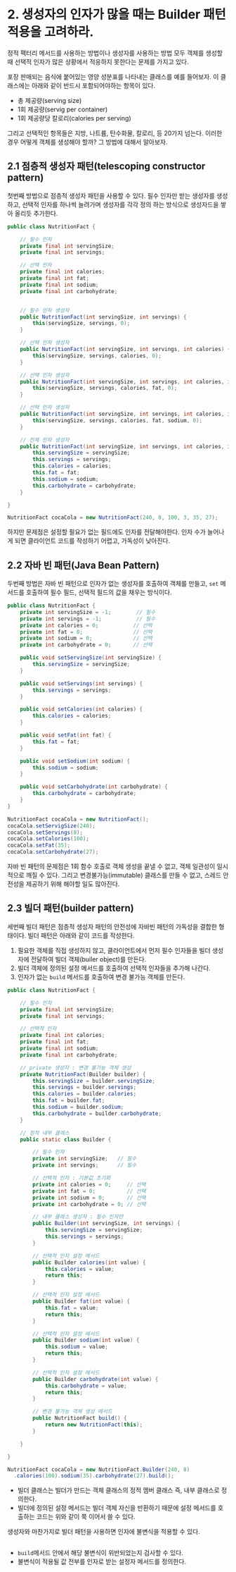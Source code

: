 # 2. 생성자의 인자가 많을 때는 Builder 패턴 적용을 고려하라.

정적 팩터리 메서드를 사용하는 방법이나 생성자를 사용하는 방법 모두 객체를 생성할 때
선택적 인자가 많은 상황에서 적응하지 못한다는 문제를 가지고 있다.

포장 판매되는 음식에 붙어있는 영양 성분표를 나타내는 클래스를 예를 들어보자. 이 클래스에는
아래와 같이 반드시 포함되어야하는 항목이 있다.

-   총 제공량(serving size)
-   1회 제공량(servig per container)
-   1회 제공량당 칼로리(calories per serving)

그리고 선택적인 항목들은 지방, 나트륨, 탄수화물, 칼로리, 등 20가지 넘는다. 이러한 경우
어떻게 객체를 생성해야 할까? 그 방법에 대해서 알아보자.

## 2.1 점층적 생성자 패턴(telescoping constructor pattern)

첫번째 방법으로 점층적 생성자 패턴을 사용할 수 있다. 필수 인자만 받는 생성자를 생성하고,
선택적 인자를 하나씩 늘려가며 생성자를 각각 정의 하는 방식으로 생성자드을 쌓아 올리듯
추가한다.

```java
public class NutritionFact {

    // 필수 인자
    private final int servingSize;
    private final int servings;

    // 선택 인자
    private final int calories;
    private final int fat;
    private final int sodium;
    private final int carbohydrate;


    // 필수 인자 생성자
    public NutritionFact(int servingSize, int servings) {
        this(servingSize, servings, 0);
    }

    // 선택 인자 생성자
    public NutritionFact(int servingSize, int servings, int calories) {
        this(servingSize, servings, calories, 0);
    }

    // 선택 인자 생성자
    public NutritionFact(int servingSize, int servings, int calories, int fat) {
        this(servingSize, servings, calories, fat, 0);
    }

    // 선택 인자 생성자
    public NutritionFact(int servingSize, int servings, int calories, int fat, int sodium) {
        this(servingSize, servings, calories, fat, sodium, 0);
    }

    // 전체 인자 생성자
    public NutritionFact(int servingSize, int servings, int calories, int fat, int sodium, int carbohydrate) {
        this.servingSize = servingSize;
        this.servings = servings;
        this.calories = calories;
        this.fat = fat;
        this.sodium = sodium;
        this.carbohydrate = carbohydrate;
    }

}
```

```java
NutritionFact cocaCola = new NutritionFact(240, 8, 100, 3, 35, 27);
```

하지만 문제점은 설정할 필요가 없는 필드에도 인자를 전달해야한다. 인자 수가 늘어나게 되면
클라이언트 코드를 작성하기 어렵고, 가독성이 낮아진다.

## 2.2 자바 빈 패턴(Java Bean Pattern)

두번째 방법은 자바 빈 패턴으로 인자가 없는 생성자를 호출하여 객체를 만들고, `set` 메서드를
호출하여 필수 필드, 선택적 필드의 값을 채우는 방식이다.

```java
public class NutritionFact {
    private int servingSize = -1;        // 필수
    private int servings = -1;           // 필수
    private int calories = 0;           // 선택
    private int fat = 0;                // 선택
    private int sodium = 0;             // 선택
    private int carbohydrate = 0;       // 선택

    public void setServingSize(int servingSize) {
        this.servingSize = servingSize;
    }

    public void setServings(int servings) {
        this.servings = servings;
    }

    public void setCalories(int calories) {
        this.calories = calories;
    }

    public void setFat(int fat) {
        this.fat = fat;
    }

    public void setSodium(int sodium) {
        this.sodium = sodium;
    }

    public void setCarbohydrate(int carbohydrate) {
        this.carbohydrate = carbohydrate;
    }
}
```

```java
NutritionFact cocaCola = new NutritionFact();
cocaCola.setServigSize(240);
cocaCola.setServings(8);
cocaCola.setCalories(100);
cocaCola.setFat(35);
cocaCola.setCarbohydrate(27);
```

자바 빈 패턴의 문제점은 1회 함수 호출로 객체 생성을 끝낼 수 없고, 객체 일관성이 일시적으로 깨질 수 있다. 그리고 변경불가능(immutable) 클래스를 만들 수 없고, 스레드 안전성을 제공하기 위해 해야할
일도 많아진다.

## 2.3 빌더 패턴(builder pattern)

세번째 빌더 패턴은 점층적 생성자 패턴의 안전성에 자바빈 패턴의 가독성을 결합한 형태이다.
빌더 패턴은 아래와 같이 코드를 작성한다.

1. 필요한 객체를 직접 생성하지 않고, 클라이언트에서 먼저 필수 인자들을 빌더 생성자에
전달하여 빌더 객체(builer object)를 만든다.
2. 빌더 객체에 정의된 설정 메서드를 호출하여 선택적 인자들을 추가해 나간다.
3. 인자가 없는 `build` 메서드를 호출하여 변경 불가능 객체를 만든다.


```java
public class NutritionFact {

    // 필수 인자
    private final int servingSize;
    private final int servings;

    // 선택적 인자
    private final int calories;
    private final int fat;
    private final int sodium;
    private final int carbohydrate;

    // private 생성자 : 변경 불가능 객체 생성
    private NutritionFact(Builder builder) {
        this.servingSize = builder.servingSize;
        this.servings = builder.servings;
        this.calories = builder.calories;
        this.fat = builder.fat;
        this.sodium = builder.sodium;
        this.carbohydrate = builder.carbohydrate;
    }

    // 정적 내부 클래스
    public static class Builder {

        // 필수 인자
        private int servingSize;   // 필수
        private int servings;      // 필수

        // 선택적 인자 : 기본값 초기화
        private int calories = 0;     // 선택
        private int fat = 0;          // 선택
        private int sodium = 0;       // 선택
        private int carbohydrate = 0; // 선택

        // 내부 클래스 생성자 : 필수 인자만
        public Builder(int servingSize, int servings) {
            this.servingSize = servingSize;
            this.servings = servings;
        }

        // 선택적 인자 설정 메서드
        public Builder calories(int value) {
            this.calories = value;
            return this;
        }

        // 선택적 인자 설정 메서드
        public Builder fat(int value) {
            this.fat = value;
            return this;
        }

        // 선택적 인자 설정 메서드
        public Builder sodium(int value) {
            this.sodium = value;
            return this;
        }

        // 선택적 인자 설정 메서드
        public Builder carbohydrate(int value) {
            this.carbohydrate = value;
            return this;
        }

        // 변경 불가능 객체 생성 메서드
        public NutritionFact build() {
            return new NutritionFact(this);
        }

    }

}
```

```java
NutritionFact cocaCola = new NutritionFact.Builder(240, 8)
  .calories(100).sodium(35).carbohydrate(27).build();
```

- 빌더 클래스는 빌더가 만드는 객체 클래스의 정적 멤버 클래스 즉, 내부 클래스로 정의한다.
- 빌더에 정의된 설정 메서드는 빌더 객체 자신을 반환하기 때문에 설정 메서드를 호출하는
코드는 위와 같이 쭉 이어서 쓸 수 있다.

생성자와 마찬가지로 빌더 패턴을 사용하면 인자에 불변식을 적용할 수 있다.
```java

```
- `build`메서드 안에서 해당 불변식이 위반되었는지 검사할 수 있다.
- 불변식이 적용될 값 전부를 인자로 받는 설정자 메서드를 정의한다.

